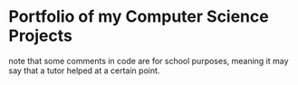 # Portfolio of my Computer Science Projects
note that some comments in code are for school purposes, meaning it may say that a tutor helped at a certain point. 
